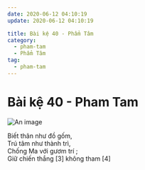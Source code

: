 ```yaml
---
date: 2020-06-12 04:10:19
update: 2020-06-12 04:10:19

title: Bài kệ 40 - Phẩm Tâm
category:
  - pham-tam
  - Phẩm Tâm
tag:
  - pham-tam
---
```


# Bài kệ 40 - Pham Tam

![An image](/img/pham-tam/pham-tam-040.jpg)

Biết thân như đồ gốm,<br>Trú tâm như thành trì,<br>Chống Ma với gươm trí ;<br>Giữ chiến thắng [3] không tham [4]<br>
